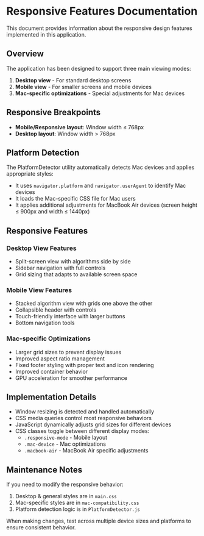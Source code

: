 # Responsive Features Documentation

This document provides information about the responsive design features implemented in this application.

## Overview

The application has been designed to support three main viewing modes:

1. **Desktop view** - For standard desktop screens
2. **Mobile view** - For smaller screens and mobile devices
3. **Mac-specific optimizations** - Special adjustments for Mac devices

## Responsive Breakpoints

- **Mobile/Responsive layout**: Window width ≤ 768px
- **Desktop layout**: Window width > 768px

## Platform Detection

The PlatformDetector utility automatically detects Mac devices and applies appropriate styles:

- It uses `navigator.platform` and `navigator.userAgent` to identify Mac devices
- It loads the Mac-specific CSS file for Mac users
- It applies additional adjustments for MacBook Air devices (screen height ≤ 900px and width ≤ 1440px)

## Responsive Features

### Desktop View Features

- Split-screen view with algorithms side by side
- Sidebar navigation with full controls
- Grid sizing that adapts to available screen space

### Mobile View Features

- Stacked algorithm view with grids one above the other
- Collapsible header with controls
- Touch-friendly interface with larger buttons
- Bottom navigation tools

### Mac-specific Optimizations

- Larger grid sizes to prevent display issues
- Improved aspect ratio management
- Fixed footer styling with proper text and icon rendering
- Improved container behavior
- GPU acceleration for smoother performance

## Implementation Details

- Window resizing is detected and handled automatically
- CSS media queries control most responsive behaviors
- JavaScript dynamically adjusts grid sizes for different devices
- CSS classes toggle between different display modes:
  - `.responsive-mode` - Mobile layout
  - `.mac-device` - Mac optimizations
  - `.macbook-air` - MacBook Air specific adjustments

## Maintenance Notes

If you need to modify the responsive behavior:

1. Desktop & general styles are in `main.css`
2. Mac-specific styles are in `mac-compatibility.css`
3. Platform detection logic is in `PlatformDetector.js`

When making changes, test across multiple device sizes and platforms to ensure consistent behavior. 
